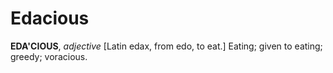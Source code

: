 # Edacious

**EDA'CIOUS**, _adjective_ \[Latin edax, from edo, to eat.\] Eating; given to eating; greedy; voracious.